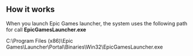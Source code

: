 How it works
----

When you launch Epic Games launcher, the system uses the following path for call **EpicGamesLauncher.exe**


C:\Program Files (x86)\Epic Games\Launcher\Portal\Binaries\Win32\EpicGamesLauncher.exe
